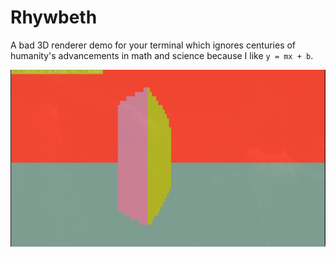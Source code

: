 # Rhywbeth

A bad 3D renderer demo for your terminal which ignores centuries of humanity's
advancements in math and science because I like `y = mx + b`.

![Showacse](assets/insane-render.png)
